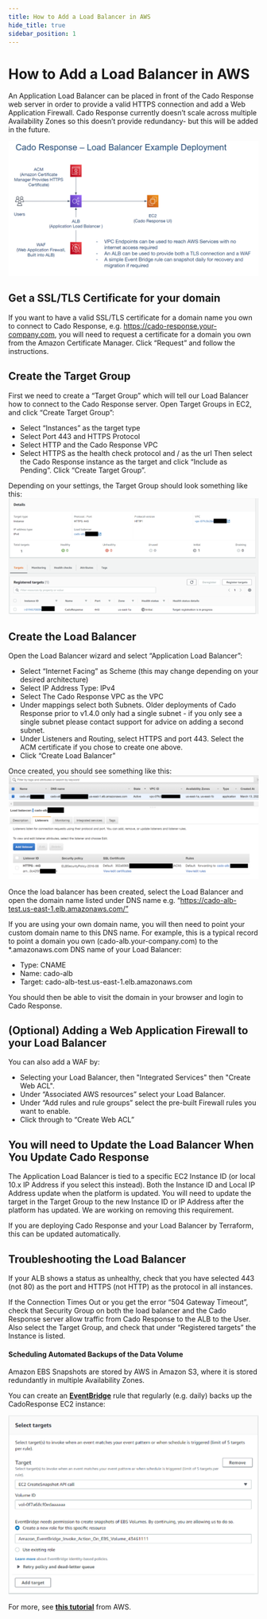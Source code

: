 ```yaml
---
title: How to Add a Load Balancer in AWS
hide_title: true
sidebar_position: 1
---
```



# How to Add a Load Balancer in AWS

An Application Load Balancer can be placed in front of the Cado Response web server in order to provide a valid HTTPS connection and add a Web Application Firewall. Cado Response currently doesn’t scale across multiple Availability Zones so this doesn’t provide redundancy- but this will be added in the future.

![AWS Load Balancer 1](/img/aws-lb-1.png)

## Get a SSL/TLS Certificate for your domain
If you want to have a valid SSL/TLS certificate for a domain name you own to connect to Cado Response, e.g. https://cado-response.your-company.com, you will need to request a certificate for a domain you own from the Amazon Certificate Manager. Click “Request” and follow the instructions.

## Create the Target Group
First we need to create a “Target Group” which will tell our Load Balancer how to connect to the Cado Response server.
Open Target Groups in EC2, and click “Create Target Group”:
* Select “Instances” as the target type
* Select Port 443 and HTTPS Protocol
* Select HTTP and the Cado Response VPC
* Select HTTPS as the health check protocol and / as the url
Then select the Cado Response instance as the target and click “Include as Pending”.
Click “Create Target Group”.

Depending on your settings, the Target Group should look something like this:
![AWS Load Balancer 1](/img/aws-lb-2.png)

## Create the Load Balancer
Open the Load Balancer wizard and select “Application Load Balancer”:
* Select “Internet Facing” as Scheme (this may change depending on your desired architecture)
* Select IP Address Type: IPv4
* Select The Cado Response VPC as the VPC
* Under mappings select both Subnets. Older deployments of Cado Response prior to v1.4.0 only had a single subnet - if you only see a single subnet please contact support for advice on adding a second subnet.
* Under Listeners and Routing, select HTTPS and port 443. Select the ACM certificate if you chose to create one above.
* Click “Create Load Balancer”

Once created, you should see something like this:
![AWS Load Balancer 1](/img/aws-lb-3.png)

Once the load balancer has been created, select the Load Balancer and open the domain name listed under DNS name e.g. “https://cado-alb-test.us-east-1.elb.amazonaws.com/”

If you are using your own domain name, you will then need to point your custom domain name to this DNS name. For example, this is a typical record to point a domain you own (cado-alb.your-company.com) to the *.amazonaws.com DNS name of your Load Balancer:
* Type: CNAME
* Name: cado-alb
* Target: cado-alb-test.us-east-1.elb.amazonaws.com

You should then be able to visit the domain in your browser and login to Cado Response.

## (Optional) Adding a Web Application Firewall to your Load Balancer
You can also add a WAF by:
* Selecting your Load Balancer, then "Integrated Services" then "Create Web ACL".
* Under “Associated AWS resources” select your Load Balancer.
* Under “Add rules and rule groups” select the pre-built Firewall rules you want to enable.
* Click through to “Create Web ACL”

## You will need to Update the Load Balancer When You Update Cado Response
The Application Load Balancer is tied to a specific EC2 Instance ID (or local 10.x IP Address if you select this instead). Both the Instance ID and Local IP Address update when the platform is updated. You will need to update the target in the Target Group to the new Instance ID or IP Address after the platform has updated. We are working on removing this requirement.

If you are deploying Cado Response and your Load Balancer by Terraform, this can be updated automatically.

## Troubleshooting the Load Balancer
If your ALB shows a status as unhealthy, check that you have selected 443 (not 80) as the port and HTTPS (not HTTP) as the protocol in all instances.

If the Connection Times Out or you get the error “504 Gateway Timeout”, check that Security Group on both the load balancer and the Cado Response server allow traffic from Cado Response to the ALB to the User. Also select the Target Group, and check that under “Registered targets” the Instance is listed.






#### Scheduling Automated Backups of the Data Volume
Amazon EBS Snapshots are stored by AWS in Amazon S3, where it is stored redundantly in multiple Availability Zones.

You can create an **[EventBridge](https://us-west-2.console.aws.amazon.com/events/home)** rule that regularly (e.g. daily) backs up the CadoResponse EC2 instance:



![AWS Backup 2](/img/aws-backup-2.png)

For more, see **[this tutorial](https://docs.aws.amazon.com/eventbridge/latest/userguide/eb-scheduled-snapshot.html)** from AWS.

